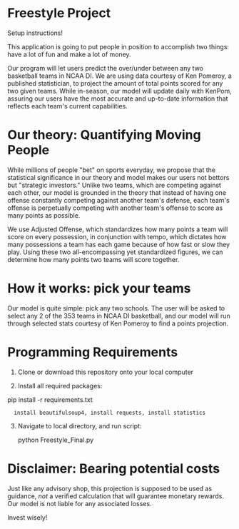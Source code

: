 # Freestyle Project

Setup instructions!

This application is going to put people in position to accomplish two things: have a lot of fun and make a lot of money.

Our program will let users predict the over/under between any two basketball teams in NCAA DI. We are using data courtesy of Ken Pomeroy, a published statistician, to project the amount of total points scored for any two given teams. While in-season, our model will update daily with KenPom, assuring our users have the most accurate and up-to-date information that reflects each team's current capabilities.

# Our theory: Quantifying Moving People

While millions of people "bet" on sports everyday, we propose that the statistical significance in our theory and model makes our users not bettors but "strategic investors." Unlike two teams, which are competing against each other, our model is grounded in the theory that instead of having one offense constantly competing against another team's defense, each team's offense is perpetually competing *with* another team's offense to score as many points as possible. 

We use Adjusted Offense, which standardizes how many points a team will score on every possession, in conjunction with tempo, which dictates how many possessions a team has each game because of how fast or slow they play. Using these two all-encompassing yet standardized figures, we can determine how many points two teams will score together. 


# How it works: pick your teams

Our model is quite simple: pick any two schools. The user will be asked to select any 2 of the 353 teams in NCAA DI basketball, and our model will run through selected stats courtesy of Ken Pomeroy to find a points projection.

# Programming Requirements
1. Clone or download this repository onto your local computer

2. Install all required packages:

  pip install -r requirements.txt
  
      install beautifulsoup4, install requests, install statistics
   
3. Navigate to local directory, and run script:

      python Freestyle_Final.py


# Disclaimer: Bearing potential costs

Just like any advisory shop, this projection is supposed to be used as guidance, *not* a verified calculation that will guarantee monetary rewards. Our model is not liable for any associated losses. 

Invest wisely!
